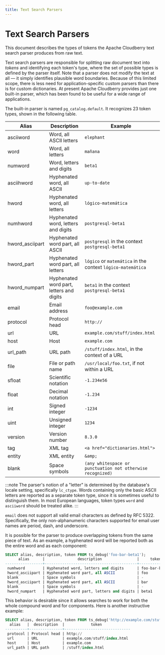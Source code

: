 ```yaml
---
title: Text Search Parsers
---
```


# Text Search Parsers

This document describes the types of tokens the Apache Cloudberry text search parser produces from raw text.

Text search parsers are responsible for splitting raw document text into *tokens* and identifying each token's type, where the set of possible types is defined by the parser itself. Note that a parser does not modify the text at all — it simply identifies plausible word boundaries. Because of this limited scope, there is less need for application-specific custom parsers than there is for custom dictionaries. At present Apache Cloudberry provides just one built-in parser, which has been found to be useful for a wide range of applications.

The built-in parser is named `pg_catalog.default`. It recognizes 23 token types, shown in the following table.

|Alias|Description|Example|
|-----|-----------|-------|
|asciiword|Word, all ASCII letters|`elephant`|
|word|Word, all letters|`mañana`|
|numword|Word, letters and digits|`beta1`|
|asciihword|Hyphenated word, all ASCII|`up-to-date`|
|hword|Hyphenated word, all letters|`lógico-matemática`|
|numhword|Hyphenated word, letters and digits|`postgresql-beta1`|
|hword_asciipart|Hyphenated word part, all ASCII|`postgresql` in the context `postgresql-beta1`|
|hword_part|Hyphenated word part, all letters|`lógico` or `matemática` in the context `lógico-matemática`|
|hword_numpart|Hyphenated word part, letters and digits|`beta1` in the context `postgresql-beta1`|
|email|Email address|`foo@example.com`|
|protocol|Protocol head|`http://`|
|url|URL|`example.com/stuff/index.html`|
|host|Host|`example.com`|
|url_path|URL path|`/stuff/index.html`, in the context of a URL|
|file|File or path name|`/usr/local/foo.txt`, if not within a URL|
|sfloat|Scientific notation|`-1.234e56`|
|float|Decimal notation|`-1.234`|
|int|Signed integer|`-1234`|
|uint|Unsigned integer|`1234`|
|version|Version number|`8.3.0`|
|tag|XML tag|`<a href="dictionaries.html">`|
|entity|XML entity|`&amp;`|
|blank|Space symbols|`(any whitespace or punctuation not otherwise recognized)`|

:::note
The parser's notion of a "letter" is determined by the database's locale setting, specifically `lc_ctype`. Words containing only the basic ASCII letters are reported as a separate token type, since it is sometimes useful to distinguish them. In most European languages, token types `word` and `asciiword` should be treated alike.
:::

`email` does not support all valid email characters as defined by RFC 5322. Specifically, the only non-alphanumeric characters supported for email user names are period, dash, and underscore.

It is possible for the parser to produce overlapping tokens from the same piece of text. As an example, a hyphenated word will be reported both as the entire word and as each component:

```sql
SELECT alias, description, token FROM ts_debug('foo-bar-beta1');
      alias      |               description                |     token     
-----------------+------------------------------------------+---------------
 numhword        | Hyphenated word, letters and digits      | foo-bar-beta1
 hword_asciipart | Hyphenated word part, all ASCII          | foo
 blank           | Space symbols                            | -
 hword_asciipart | Hyphenated word part, all ASCII          | bar
 blank           | Space symbols                            | -
 hword_numpart   | Hyphenated word part, letters and digits | beta1
```

This behavior is desirable since it allows searches to work for both the whole compound word and for components. Here is another instructive example:

```sql
SELECT alias, description, token FROM ts_debug('http://example.com/stuff/index.html');
  alias   |  description  |            token             
----------+---------------+------------------------------
 protocol | Protocol head | http://
 url      | URL           | example.com/stuff/index.html
 host     | Host          | example.com
 url_path | URL path      | /stuff/index.html
```
